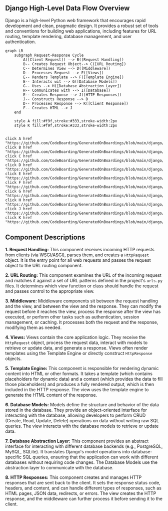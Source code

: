 ## Django High-Level Data Flow Overview

Django is a high-level Python web framework that encourages rapid development and clean, pragmatic design. It provides a robust set of tools and conventions for building web applications, including features for URL routing, template rendering, database management, and user authentication.

```mermaid
graph LR
    subgraph Request-Response Cycle
        A([Client Request]) --> B([Request Handling])
        B-- Creates Request Object--> C([URL Routing])
        C-- Determines View --> D([Middleware])
        D-- Processes Request --> E([Views])
        E-- Renders Template --> F([Template Engine])
        E-- Interacts wit --> G([Database Models])
        G-- Uses --> H([Database Abstraction Layer])
        H-- Communicates with --> I([Database])
        E-- Creates Response --> J([HTTP Responses])
        J-- Constructs Response --> D
        D-- Processes Response --> K([Client Response])
        F-- Creates HTML --> J
    end

    style A fill:#f9f,stroke:#333,stroke-width:2px
    style K fill:#f9f,stroke:#333,stroke-width:2px


click A href "https://github.com/CodeBoarding/GeneratedOnBoardings/blob/main/django//Request%20Handling.md"
click B href "https://github.com/CodeBoarding/GeneratedOnBoardings/blob/main/django//Request%20Handling.md"
click C href "https://github.com/CodeBoarding/GeneratedOnBoardings/blob/main/django//URL%20Routing.md"
click D href "https://github.com/CodeBoarding/GeneratedOnBoardings/blob/main/django//Middleware.md"
click E href "https://github.com/CodeBoarding/GeneratedOnBoardings/blob/main/django//Views.md"
click F href "https://github.com/CodeBoarding/GeneratedOnBoardings/blob/main/django//Template%20Engine.md"
click G href "https://github.com/CodeBoarding/GeneratedOnBoardings/blob/main/django//Database%20Models.md"
click H href "https://github.com/CodeBoarding/GeneratedOnBoardings/blob/main/django//Database%20Abstraction%20Layer.md"
click J href "https://github.com/CodeBoarding/GeneratedOnBoardings/blob/main/django//HTTP%20Responses.md"
click K href "https://github.com/CodeBoarding/GeneratedOnBoardings/blob/main/django//Request%20Handling.md"

```

## Component Descriptions

**1. Request Handling:** This component receives incoming HTTP requests from clients (via WSGI/ASGI), parses them, and creates a `HttpRequest` object. It is the entry point for all web requests and passes the request object to the URL routing component.

**2. URL Routing:** This component examines the URL of the incoming request and matches it against a set of URL patterns defined in the project's `urls.py` files. It determines which view function or class should handle the request and passes control to the appropriate view.

**3. Middleware:** Middleware components sit between the request handling and the view, and between the view and the response. They can modify the request before it reaches the view, process the response after the view has executed, or perform other tasks such as authentication, session management, or caching. It processes both the request and the response, modifying them as needed.

**4. Views:** Views contain the core application logic. They receive the `HttpRequest` object, process the request data, interact with models to retrieve or update data, and generate a response. Views often render templates using the Template Engine or directly construct `HttpResponse` objects.

**5. Template Engine:** This component is responsible for rendering dynamic content into HTML or other formats. It takes a template (which contains placeholders for dynamic data) and a context (which provides the data to fill those placeholders) and produces a fully rendered output, which is then included in the HTTP response. The view uses the template engine to generate the HTML content of the response.

**6. Database Models:** Models define the structure and behavior of the data stored in the database. They provide an object-oriented interface for interacting with the database, allowing developers to perform CRUD (Create, Read, Update, Delete) operations on data without writing raw SQL queries. The view interacts with the database models to retrieve or update data.

**7. Database Abstraction Layer:** This component provides an abstract interface for interacting with different database backends (e.g., PostgreSQL, MySQL, SQLite). It translates Django's model operations into database-specific SQL queries, ensuring that the application can work with different databases without requiring code changes. The Database Models use the abstraction layer to communicate with the database.

**8. HTTP Responses:** This component creates and manages HTTP responses that are sent back to the client. It sets the response status code, headers, and content, and can handle different types of responses, such as HTML pages, JSON data, redirects, or errors. The view creates the HTTP response, and the middleware can further process it before sending it to the client.
